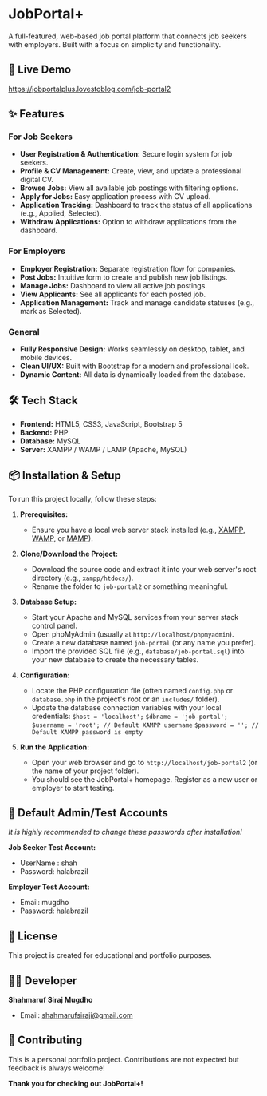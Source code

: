 # JobPortal+

A full-featured, web-based job portal platform that connects job seekers with employers. Built with a focus on simplicity and functionality.

## 🚀 Live Demo
https://jobportalplus.lovestoblog.com/job-portal2

## ✨ Features

### For Job Seekers
- **User Registration & Authentication:** Secure login system for job seekers.
- **Profile & CV Management:** Create, view, and update a professional digital CV.
- **Browse Jobs:** View all available job postings with filtering options.
- **Apply for Jobs:** Easy application process with CV upload.
- **Application Tracking:** Dashboard to track the status of all applications (e.g., Applied, Selected).
- **Withdraw Applications:** Option to withdraw applications from the dashboard.

### For Employers
- **Employer Registration:** Separate registration flow for companies.
- **Post Jobs:** Intuitive form to create and publish new job listings.
- **Manage Jobs:** Dashboard to view all active job postings.
- **View Applicants:** See all applicants for each posted job.
- **Application Management:** Track and manage candidate statuses (e.g., mark as Selected).

### General
- **Fully Responsive Design:** Works seamlessly on desktop, tablet, and mobile devices.
- **Clean UI/UX:** Built with Bootstrap for a modern and professional look.
- **Dynamic Content:** All data is dynamically loaded from the database.

## 🛠️ Tech Stack

- **Frontend:** HTML5, CSS3, JavaScript, Bootstrap 5
- **Backend:** PHP
- **Database:** MySQL
- **Server:** XAMPP / WAMP / LAMP (Apache, MySQL)

## 📦 Installation & Setup

To run this project locally, follow these steps:

1.  **Prerequisites:**
    - Ensure you have a local web server stack installed (e.g., [XAMPP](https://www.apachefriends.org/), [WAMP](https://www.wampserver.com/), or [MAMP](https://www.mamp.info/)).

2.  **Clone/Download the Project:**
    - Download the source code and extract it into your web server's root directory (e.g., `xampp/htdocs/`).
    - Rename the folder to `job-portal2` or something meaningful.

3.  **Database Setup:**
    - Start your Apache and MySQL services from your server stack control panel.
    - Open phpMyAdmin (usually at `http://localhost/phpmyadmin`).
    - Create a new database named `job-portal` (or any name you prefer).
    - Import the provided SQL file (e.g., `database/job-portal.sql`) into your new database to create the necessary tables.

4.  **Configuration:**
    - Locate the PHP configuration file (often named `config.php` or `database.php` in the project's root or an `includes/` folder).
    - Update the database connection variables with your local credentials:
        `$host = 'localhost';`
        `$dbname = 'job-portal';`
        `$username = 'root'; // Default XAMPP username`
        `$password = ''; // Default XAMPP password is empty`

5.  **Run the Application:**
    - Open your web browser and go to `http://localhost/job-portal2` (or the name of your project folder).
    - You should see the JobPortal+ homepage. Register as a new user or employer to start testing.


## 🔐 Default Admin/Test Accounts

*It is highly recommended to change these passwords after installation!*

**Job Seeker Test Account:**
- UserName : shah
- Password: halabrazil

**Employer Test Account:**
- Email: mugdho
- Password: halabrazil


## 📄 License

This project is created for educational and portfolio purposes.

## 👨‍💻 Developer

**Shahmaruf Siraj Mugdho**
- Email: shahmarufsiraji@gmail.com

## 🤝 Contributing

This is a personal portfolio project. Contributions are not expected but feedback is always welcome!


**Thank you for checking out JobPortal+!**
